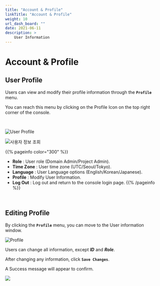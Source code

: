 ```yaml
---
title: "Account & Profile"
linkTitle: "Account & Profile"
weight: 10
url_dash_board: "" 
date: 2021-06-11
description: >
    User Information
---
```


# Account & Profile

## User Profile

Users can view and modify their profile information through the **`Profile`** menu.

You can reach this menu by clicking on the Profile Icon on the top right corner of the console.

<br/>

![User Profile](/ko/docs/guides/user_guide/my_account/profile_img/profile_01.png)

![사용자 정보 조회](/ko/docs/guides/user_guide/my_account/profile_img/profile_02.png)


{{% pageinfo color="300" %}}
* **Role** : User role \(Domain Admin/Project Admin\).
* **Time Zone** : User time zone \(UTC/Seoul/Tokyo\).
* **Language** : User Language options \(English/Korean/Japanese\).
* **Profile** : Modify User Information.
* **Log Out** : Log out and return to the console login page.
{{% /pageinfo %}}

<br/>


## Editing Profile

By clicking the **`Profile`** menu, you can move to the User information window.

![Profile](/ko/docs/guides/user_guide/my_account/profile_img/profile_03.png)

Users can change all information, except _**ID**_ and _**Role**_. 

After changing any information, click **`Save Changes`**.

A Success message will appear to confirm.

![](/ko/docs/guides/user_guide/my_account/profile_img/profile_04.png)

### 
